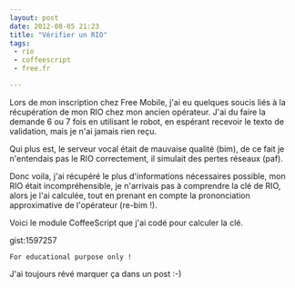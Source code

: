 ```yaml
---
layout: post
date: 2012-08-05 21:23
title: "Vérifier un RIO"
tags:
 - rio
 - coffeescript
 - free.fr

---
```


Lors de mon inscription chez Free Mobile, j'ai eu quelques soucis liés à la récupération de mon RIO chez mon ancien opérateur. J'ai du faire la demande 6 ou 7 fois en utilisant le robot, en espérant recevoir le texto de validation, mais je n'ai jamais rien reçu.

Qui plus est, le serveur vocal était de mauvaise qualité (bim), de ce fait je n'entendais pas le RIO correctement, il simulait des pertes réseaux (paf).

Donc voila, j'ai récupéré le plus d'informations nécessaires possible, mon RIO était incompréhensible, je n'arrivais pas à comprendre la clé de RIO, alors je l'ai calculée, tout en prenant en compte la prononciation approximative de l'opérateur (re-bim !).

Voici le module CoffeeScript que j'ai codé pour calculer la clé.

gist:1597257

```
For educational purpose only !
```

J'ai toujours révé marquer ça dans un post :-)